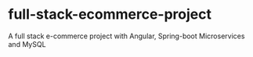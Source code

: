 # full-stack-ecommerce-project
A full stack e-commerce project with Angular, Spring-boot Microservices and MySQL
